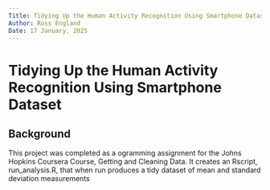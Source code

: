 ```yaml
---
Title: Tidying Up the Human Activity Recognition Using Smartphone Dataset
Author: Ross England
Date: 17 January, 2025
---
```



# Tidying Up the Human Activity Recognition Using Smartphone Dataset

## Background
This project was completed as a ogramming assignment for the Johns Hopkins 
Coursera Course, Getting and Cleaning Data. It creates an Rscript, run_analysis.R,
that when run produces a tidy dataset of mean and standard deviation measurements 



